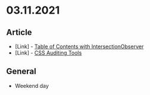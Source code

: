 # 03.11.2021

## Article

- \[Link\] - [Table of Contents with IntersectionObserver](https://css-tricks.com/table-of-contents-with-intersectionobserver/)
- \[Link\] - [CSS Auditing Tools](https://www.smashingmagazine.com/2021/03/css-auditing-tools/)

## General

- Weekend day
